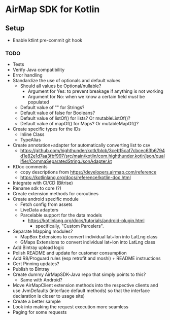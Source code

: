 # AirMap SDK for Kotlin

## Setup
- Enable ktlint pre-commit git hook

### TODO
- Tests
- Verify Java compatibility
- Error handling
- Standardize the use of optionals and default values
  - Should all values be Optional/nullable?
    - Argument for Yes: to prevent breakage if anything is not working
    - Argument for No: when we know a certain field *must* be populated
  - Default value of "" for Strings?
  - Default value of false for Booleans?
  - Default value of listOf() for lists? Or mutableListOf()?
  - Default value of mapOf() for Maps? Or mutableMapOf()?
- Create specific types for the IDs
  - Inline Class
  - TypeAlias
- Create annotation+adapter for automatically converting list to csv
  - https://github.com/highthunder/kotlr/blob/3ceb15caf7cbcec63b6794d1e82e1d7aa3fbf997/src/main/kotlin/com.highthunder.kotlr/json/qualifier/CommaSeparatedStringJsonAdapter.kt
- KDoc comments
  - copy descriptions from https://developers.airmap.com/reference
  - https://kotlinlang.org/docs/reference/kotlin-doc.html
- Integrate with CI/CD (Bitrise)
- Rename sdk to core (?)
- Create extension methods for coroutines
- Create android specific module
  - Fetch config from assets
  - LiveData adapters
  - Parcelable support for the data models
    - https://kotlinlang.org/docs/tutorials/android-plugin.html
      - specifically, "Custom Parcelers".
- Separate Mapping modules?
  - MapBox Extensions to convert individual lat+lon into LatLng class
  - GMaps Extensions to convert individual lat+lon into LatLng class
- Add Bintray upload logic
- Polish README and update for customer consumption
- Add R8/Proguard rules (esp retrofit and moshi) + README instructions
- Cert Pinning updates?
- Publish to Bintray
- Create dummy AirMapSDK-Java repo that simply points to this?
  - Same with Android?
- Move AirMapClient extension methods into the respective clients and use JvmDefaults (interface default methods) so that the interface declaration is closer to usage site)
- Create a better sample
- Look into making the request execution more seamless
- Paging for some requests

